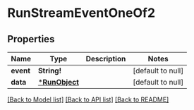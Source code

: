# RunStreamEventOneOf2

## Properties
Name | Type | Description | Notes
------------ | ------------- | ------------- | -------------
**event** | **String!** |  | [default to null]
**data** | [***RunObject**](RunObject.md) |  | [default to null]

[[Back to Model list]](../README.md#documentation-for-models) [[Back to API list]](../README.md#documentation-for-api-endpoints) [[Back to README]](../README.md)


